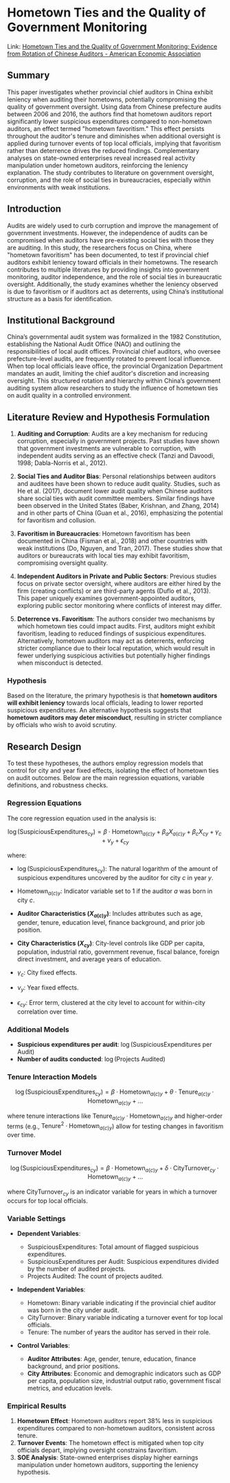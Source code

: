 # Hometown Ties and the Quality of Government Monitoring

Link: [Hometown Ties and the Quality of Government Monitoring: Evidence from Rotation of Chinese Auditors - American Economic Association](https://www.aeaweb.org/articles?id=10.1257/app.20190516)

## Summary

This paper investigates whether provincial chief auditors in China exhibit leniency when auditing their hometowns, potentially compromising the quality of government oversight. Using data from Chinese prefecture audits between 2006 and 2016, the authors find that hometown auditors report significantly lower suspicious expenditures compared to non-hometown auditors, an effect termed "hometown favoritism." This effect persists throughout the auditor's tenure and diminishes when additional oversight is applied during turnover events of top local officials, implying that favoritism rather than deterrence drives the reduced findings. Complementary analyses on state-owned enterprises reveal increased real activity manipulation under hometown auditors, reinforcing the leniency explanation. The study contributes to literature on government oversight, corruption, and the role of social ties in bureaucracies, especially within environments with weak institutions.

## Introduction

Audits are widely used to curb corruption and improve the management of government investments. However, the independence of audits can be compromised when auditors have pre-existing social ties with those they are auditing. In this study, the researchers focus on China, where "hometown favoritism" has been documented, to test if provincial chief auditors exhibit leniency toward officials in their hometowns. The research contributes to multiple literatures by providing insights into government monitoring, auditor independence, and the role of social ties in bureaucratic oversight. Additionally, the study examines whether the leniency observed is due to favoritism or if auditors act as deterrents, using China’s institutional structure as a basis for identification.

## Institutional Background

China’s governmental audit system was formalized in the 1982 Constitution, establishing the National Audit Office (NAO) and outlining the responsibilities of local audit offices. Provincial chief auditors, who oversee prefecture-level audits, are frequently rotated to prevent local influence. When top local officials leave office, the provincial Organization Department mandates an audit, limiting the chief auditor's discretion and increasing oversight. This structured rotation and hierarchy within China’s government auditing system allow researchers to study the influence of hometown ties on audit quality in a controlled environment.

## Literature Review and Hypothesis Formulation

1. **Auditing and Corruption**: Audits are a key mechanism for reducing corruption, especially in government projects. Past studies have shown that government investments are vulnerable to corruption, with independent audits serving as an effective check (Tanzi and Davoodi, 1998; Dabla-Norris et al., 2012).

2. **Social Ties and Auditor Bias**: Personal relationships between auditors and auditees have been shown to reduce audit quality. Studies, such as He et al. (2017), document lower audit quality when Chinese auditors share social ties with audit committee members. Similar findings have been observed in the United States (Baber, Krishnan, and Zhang, 2014) and in other parts of China (Guan et al., 2016), emphasizing the potential for favoritism and collusion.

3. **Favoritism in Bureaucracies**: Hometown favoritism has been documented in China (Fisman et al., 2018) and other countries with weak institutions (Do, Nguyen, and Tran, 2017). These studies show that auditors or bureaucrats with local ties may exhibit favoritism, compromising oversight quality.

4. **Independent Auditors in Private and Public Sectors**: Previous studies focus on private sector oversight, where auditors are either hired by the firm (creating conflicts) or are third-party agents (Duflo et al., 2013). This paper uniquely examines government-appointed auditors, exploring public sector monitoring where conflicts of interest may differ.

5. **Deterrence vs. Favoritism**: The authors consider two mechanisms by which hometown ties could impact audits. First, auditors might exhibit favoritism, leading to reduced findings of suspicious expenditures. Alternatively, hometown auditors may act as deterrents, enforcing stricter compliance due to their local reputation, which would result in fewer underlying suspicious activities but potentially higher findings when misconduct is detected.

### Hypothesis

Based on the literature, the primary hypothesis is that **hometown auditors will exhibit leniency** towards local officials, leading to lower reported suspicious expenditures. An alternative hypothesis suggests that **hometown auditors may deter misconduct**, resulting in stricter compliance by officials who wish to avoid scrutiny.

## Research Design

To test these hypotheses, the authors employ regression models that control for city and year fixed effects, isolating the effect of hometown ties on audit outcomes. Below are the main regression equations, variable definitions, and robustness checks.

### Regression Equations

The core regression equation used in the analysis is:

$$
\log(\text{SuspiciousExpenditures}_{cy}) = \beta \cdot \text{Hometown}_{a(c)y} + \beta_a X_{a(c)y} + \beta_c X_{cy} + \gamma_c + \nu_y + \epsilon_{cy}
$$

where:

- $\log(\text{SuspiciousExpenditures}_{cy})$: The natural logarithm of the amount of suspicious expenditures uncovered by the auditor for city $c$ in year $y$.

- $\text{Hometown}_{a(c)y}$: Indicator variable set to 1 if the auditor $a$ was born in city $c$.

- **Auditor Characteristics ($X_{a(c)y}$)**: Includes attributes such as age, gender, tenure, education level, finance background, and prior job position.
- **City Characteristics ($X_{cy}$)**: City-level controls like GDP per capita, population, industrial ratio, government revenue, fiscal balance, foreign direct investment, and average years of education.

- $\gamma_c$: City fixed effects.
- $\nu_y$: Year fixed effects.
- $\epsilon_{cy}$: Error term, clustered at the city level to account for within-city correlation over time.

### Additional Models

- **Suspicious expenditures per audit**: $\log(\text{SuspiciousExpenditures per Audit})$
- **Number of audits conducted**: $\log(\text{Projects Audited})$

### Tenure Interaction Models

$$
\log(\text{SuspiciousExpenditures}_{cy}) = \beta \cdot \text{Hometown}_{a(c)y} + \theta \cdot \text{Tenure}_{a(c)y} \cdot \text{Hometown}_{a(c)y} + \ldots
$$

where tenure interactions like $\text{Tenure}_{a(c)y} \cdot \text{Hometown}_{a(c)y}$ and higher-order terms (e.g., $\text{Tenure}^2 \cdot \text{Hometown}_{a(c)y}$) allow for testing changes in favoritism over time.

### Turnover Model

$$
\log(\text{SuspiciousExpenditures}_{cy}) = \beta \cdot \text{Hometown}_{a(c)y} + \delta \cdot \text{CityTurnover}_{cy} \cdot \text{Hometown}_{a(c)y} + \ldots
$$

where $\text{CityTurnover}_{cy}$ is an indicator variable for years in which a turnover occurs for top local officials.

### Variable Settings

- **Dependent Variables**:
  - $\text{SuspiciousExpenditures}$: Total amount of flagged suspicious expenditures.
  - $\text{SuspiciousExpenditures per Audit}$: Suspicious expenditures divided by the number of audited projects.
  - $\text{Projects Audited}$: The count of projects audited.

- **Independent Variables**:
  - $\text{Hometown}$: Binary variable indicating if the provincial chief auditor was born in the city under audit.
  - $\text{CityTurnover}$: Binary variable indicating a turnover event for top local officials.
  - $\text{Tenure}$: The number of years the auditor has served in their role.

- **Control Variables**:
  - **Auditor Attributes**: Age, gender, tenure, education, finance background, and prior positions.
  - **City Attributes**: Economic and demographic indicators such as GDP per capita, population size, industrial output ratio, government fiscal metrics, and education levels.

### Empirical Results

1. **Hometown Effect**: Hometown auditors report 38% less in suspicious expenditures compared to non-hometown auditors, consistent across tenure.
2. **Turnover Events**: The hometown effect is mitigated when top city officials depart, implying oversight constrains favoritism.
3. **SOE Analysis**: State-owned enterprises display higher earnings manipulation under hometown auditors, supporting the leniency hypothesis.